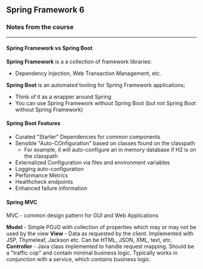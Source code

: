 ## Spring Framework 6

### Notes from the course
---
#### Spring Framework vs Spring Boot

**Spring Framework** is a a collection of framework libraries:
- Dependency Injection, Web Transaction Management, etc.

**Spring Boot** is an automated tooling for Spring Framework applications;
- Think of it as a wrapper around Spring
- You can use Spring Framework without Spring Boot (but not Spring Boot without Spring Framework)

#### Spring Boot Features

- Curated "Starter" Dependencies for common components
- Sensible "Auto-COnfiguration" based on classes found on the classpath
  - For example, it will auto-configure an in memory database if H2 is on the classpath
- Externalized Configuration via files and environment variables
- Logging auto-configuration
- Performance Metrics
- Healthcheck endpoints
- Enhanced failure information

#### Spring MVC

MVC - common design pattern for GUI and Web Applications

**Model** - Simple POJO with collection of properties which may or may not be used by the view
**View** - Data as requested by the client. Implemented with JSP, Thymeleaf, Jackson etc. Can be
HTML, JSON, XML, text, etc.
**Controller** - Java class implemented to handle request mapping. Should be a "traffic cop" and 
contain minimal business logic. Typically works in conjunction with a service, which contains business
logic.

